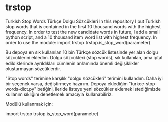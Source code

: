 # trstop
Turkish Stop Words  Türkçe Dolgu Sözcükleri
In this repository I put Turkish stop words that is contained in the first 10 thousand words with the highest frequency.
In order to test the new candidate words in future, I add a small python script, and a 10 thousand item word list with highest frequency.
In order to use the module:
import trstop
trstop.is_stop_word(parameter)

Bu depoya en sık kullanılan 10 bin Türkçe sözcük listesinde yer alan dolgu sözcüklerini ekledim.
Dolgu sözcükleri (stop words), sık kullanılan, ama iptal edildiklerinde ayrıldıkları cümlenin anlamında önemli değişiklikler oluşturmayan sözcüklerdir.

"Stop words" terimine karşılık "dolgu sözcükleri" terimini kullandım. Daha iyi bir seçenek varsa, değiştirmeye hazırım.
Depoya eklediğim "turkce-stop-words-dict.py" betiğini, ileride listeye yeni sözcükler eklemek istediğimizde kullanım sıklığını denetlemek amacıyla kullanabiliriz.

Modülü kullanmak için:

import trstop
trstop.is_stop_word(parametre)

